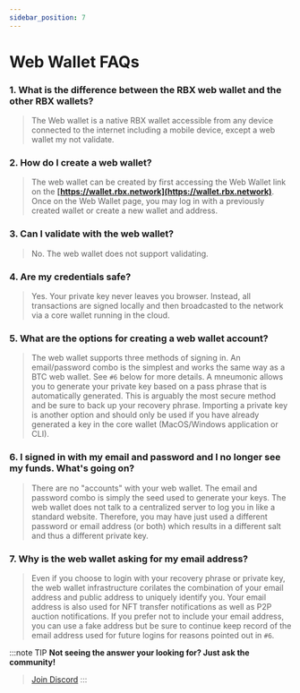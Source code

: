 ```yaml
---
sidebar_position: 7
---
```


# Web Wallet FAQs

### 1. What is the difference between the RBX web wallet and the other RBX wallets?

> The Web wallet is a native RBX wallet accessible from any device connected to the internet including a mobile device, except a web wallet my not validate.

### 2. How do I create a web wallet?

> The web wallet can be created by first accessing the Web Wallet link on the **[https://wallet.rbx.network](https://wallet.rbx.network)**. Once on the Web Wallet page, you may log in with a previously created wallet or create a new wallet and address.

### 3. Can I validate with the web wallet?
> No. The web wallet does not support validating.

### 4. Are my credentials safe?
> Yes. Your private key never leaves you browser. Instead, all transactions are signed locally and then broadcasted to the network via a core wallet running in the cloud.

### 5. What are the options for creating a web wallet account?
> The web wallet supports three methods of signing in. An email/password combo is the simplest and works the same way as a BTC web wallet. See `#6` below for more details. A mneumonic allows you to generate your private key based on a pass phrase that is automatically generated. This is arguably the most secure method and be sure to back up your recovery phrase. Importing a private key is another option and should only be used if you have already generated a key in the core wallet (MacOS/Windows application or CLI).

### 6. I signed in with my email and password and I no longer see my funds. What's going on?
> There are no "accounts" with your web wallet. The email and password combo is simply the seed used to generate your keys. The web wallet does not talk to a centralized server to log you in like a standard website. Therefore, you may have just used a different password or email address (or both) which results in a different salt and thus a different private key.

### 7. Why is the web wallet asking for my email address?
> Even if you choose to login with your recovery phrase or private key, the web wallet infrastructure corilates the combination of your email address and public address to uniquely identify you. Your email address is also used for NFT transfer notifications as well as P2P auction notifications. If you prefer not to include your email address, you can use a fake address but be sure to continue keep record of the email address used for future logins for reasons pointed out in `#6`.



:::note TIP
**Not seeing the answer your looking for? Just ask the community!**
> <a href="https://discord.com/invite/PnS2HRETDh">Join Discord</a>
:::